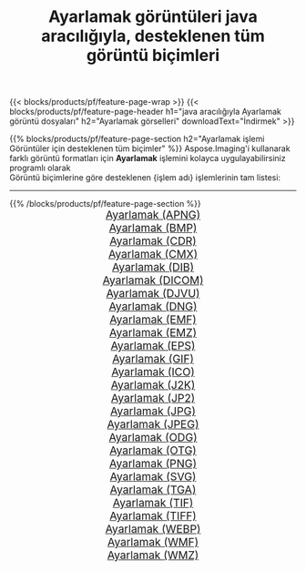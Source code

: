 ﻿---
title: Ayarlamak görüntüleri java aracılığıyla, desteklenen tüm görüntü biçimleri 
weight: 3920
url: /tr/java/adjust 
lang: tr
langdirlevel: 2
locales: zh-hans,ja,it,ru,de,es,fr,nl,id,lt,pl,pt,vi,tr,ko,zh-hant,ar,hi,th,sv,cs,uk,he
description: Aspose.Imaging'i kullanarak, java Aracılığıyla kolayca Ayarlamak görüntüleri oluşturabilirsiniz
---

{{< blocks/products/pf/feature-page-wrap >}}
{{< blocks/products/pf/feature-page-header h1="java aracılığıyla Ayarlamak görüntü dosyaları" h2="Ayarlamak görselleri" downloadText="İndirmek" >}}


{{% blocks/products/pf/feature-page-section  h2="Ayarlamak işlemi Görüntüler için desteklenen tüm biçimler" %}}
Aspose.Imaging'i kullanarak farklı görüntü formatları için **Ayarlamak** işlemini kolayca uygulayabilirsiniz programlı olarak
<br/>
Görüntü biçimlerine göre desteklenen {işlem adı} işlemlerinin tam listesi:
<hr/>
{{% /blocks/products/pf/feature-page-section %}}
<div class="container-fluid productfamilypage bg-gray">
    <div class="convertypes bg-gray agp-content section">
        <div class="container">
		<div class="row other-converters" style="gap: 10px;font-size: 19px;text-align:center;">
		    <div class='col-md-2 other-converter remove-lp remove-rp'><a href="/imaging/tr/java/adjust/apng" style="padding:15px;">Ayarlamak (APNG)</a></div><div class='col-md-2 other-converter remove-lp remove-rp'><a href="/imaging/tr/java/adjust/bmp" style="padding:15px;">Ayarlamak (BMP)</a></div><div class='col-md-2 other-converter remove-lp remove-rp'><a href="/imaging/tr/java/adjust/cdr" style="padding:15px;">Ayarlamak (CDR)</a></div><div class='col-md-2 other-converter remove-lp remove-rp'><a href="/imaging/tr/java/adjust/cmx" style="padding:15px;">Ayarlamak (CMX)</a></div><div class='col-md-2 other-converter remove-lp remove-rp'><a href="/imaging/tr/java/adjust/dib" style="padding:15px;">Ayarlamak (DIB)</a></div><div class='col-md-2 other-converter remove-lp remove-rp'><a href="/imaging/tr/java/adjust/dicom" style="padding:15px;">Ayarlamak (DICOM)</a></div><div class='col-md-2 other-converter remove-lp remove-rp'><a href="/imaging/tr/java/adjust/djvu" style="padding:15px;">Ayarlamak (DJVU)</a></div><div class='col-md-2 other-converter remove-lp remove-rp'><a href="/imaging/tr/java/adjust/dng" style="padding:15px;">Ayarlamak (DNG)</a></div><div class='col-md-2 other-converter remove-lp remove-rp'><a href="/imaging/tr/java/adjust/emf" style="padding:15px;">Ayarlamak (EMF)</a></div><div class='col-md-2 other-converter remove-lp remove-rp'><a href="/imaging/tr/java/adjust/emz" style="padding:15px;">Ayarlamak (EMZ)</a></div><div class='col-md-2 other-converter remove-lp remove-rp'><a href="/imaging/tr/java/adjust/eps" style="padding:15px;">Ayarlamak (EPS)</a></div><div class='col-md-2 other-converter remove-lp remove-rp'><a href="/imaging/tr/java/adjust/gif" style="padding:15px;">Ayarlamak (GIF)</a></div><div class='col-md-2 other-converter remove-lp remove-rp'><a href="/imaging/tr/java/adjust/ico" style="padding:15px;">Ayarlamak (ICO)</a></div><div class='col-md-2 other-converter remove-lp remove-rp'><a href="/imaging/tr/java/adjust/j2k" style="padding:15px;">Ayarlamak (J2K)</a></div><div class='col-md-2 other-converter remove-lp remove-rp'><a href="/imaging/tr/java/adjust/jp2" style="padding:15px;">Ayarlamak (JP2)</a></div><div class='col-md-2 other-converter remove-lp remove-rp'><a href="/imaging/tr/java/adjust/jpg" style="padding:15px;">Ayarlamak (JPG)</a></div><div class='col-md-2 other-converter remove-lp remove-rp'><a href="/imaging/tr/java/adjust/jpeg" style="padding:15px;">Ayarlamak (JPEG)</a></div><div class='col-md-2 other-converter remove-lp remove-rp'><a href="/imaging/tr/java/adjust/odg" style="padding:15px;">Ayarlamak (ODG)</a></div><div class='col-md-2 other-converter remove-lp remove-rp'><a href="/imaging/tr/java/adjust/otg" style="padding:15px;">Ayarlamak (OTG)</a></div><div class='col-md-2 other-converter remove-lp remove-rp'><a href="/imaging/tr/java/adjust/png" style="padding:15px;">Ayarlamak (PNG)</a></div><div class='col-md-2 other-converter remove-lp remove-rp'><a href="/imaging/tr/java/adjust/svg" style="padding:15px;">Ayarlamak (SVG)</a></div><div class='col-md-2 other-converter remove-lp remove-rp'><a href="/imaging/tr/java/adjust/tga" style="padding:15px;">Ayarlamak (TGA)</a></div><div class='col-md-2 other-converter remove-lp remove-rp'><a href="/imaging/tr/java/adjust/tif" style="padding:15px;">Ayarlamak (TIF)</a></div><div class='col-md-2 other-converter remove-lp remove-rp'><a href="/imaging/tr/java/adjust/tiff" style="padding:15px;">Ayarlamak (TIFF)</a></div><div class='col-md-2 other-converter remove-lp remove-rp'><a href="/imaging/tr/java/adjust/webp" style="padding:15px;">Ayarlamak (WEBP)</a></div><div class='col-md-2 other-converter remove-lp remove-rp'><a href="/imaging/tr/java/adjust/wmf" style="padding:15px;">Ayarlamak (WMF)</a></div><div class='col-md-2 other-converter remove-lp remove-rp'><a href="/imaging/tr/java/adjust/wmz" style="padding:15px;">Ayarlamak (WMZ)</a></div>
                </div>
        </div>
    </div>
</div>
<br/>
